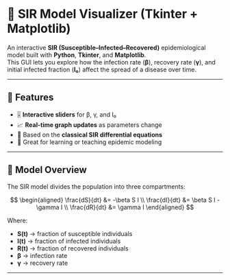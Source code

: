 # 🧬 SIR Model Visualizer (Tkinter + Matplotlib)

An interactive **SIR (Susceptible–Infected–Recovered)** epidemiological model built with **Python**, **Tkinter**, and **Matplotlib**.  
This GUI lets you explore how the infection rate (**β**), recovery rate (**γ**), and initial infected fraction (**I₀**) affect the spread of a disease over time.

---

## 📸 Features
- 🎚 **Interactive sliders** for β, γ, and I₀  
- 📈 **Real-time graph updates** as parameters change  
- 🧮 Based on the **classical SIR differential equations**  
- 🧠 Great for learning or teaching epidemic modeling  

---

## 🧠 Model Overview

The SIR model divides the population into three compartments:

$$
\begin{aligned}
\frac{dS}{dt} &= -\beta S I \\
\frac{dI}{dt} &= \beta S I - \gamma I \\
\frac{dR}{dt} &= \gamma I
\end{aligned}
$$

Where:

- **S(t)** → fraction of susceptible individuals  
- **I(t)** → fraction of infected individuals  
- **R(t)** → fraction of recovered individuals  
- **β** → infection rate  
- **γ** → recovery rate  

---

